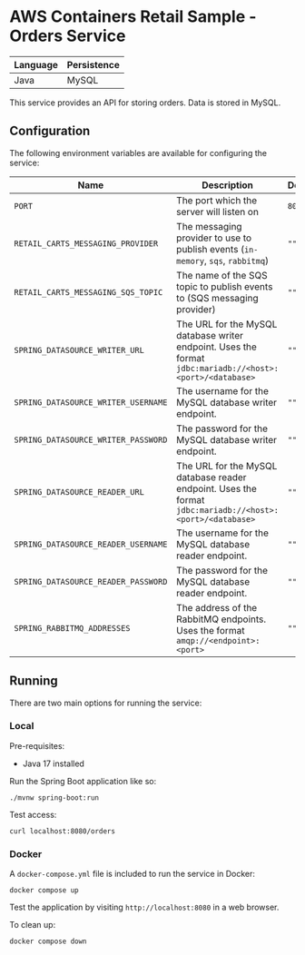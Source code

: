 # AWS Containers Retail Sample - Orders Service

| Language | Persistence |
| -------- | ----------- |
| Java     | MySQL       |

This service provides an API for storing orders. Data is stored in MySQL.

## Configuration

The following environment variables are available for configuring the service:

| Name                                | Description                                                                                               | Default |
| ----------------------------------- | --------------------------------------------------------------------------------------------------------- | ------- |
| `PORT`                              | The port which the server will listen on                                                                  | `8080`  |
| `RETAIL_CARTS_MESSAGING_PROVIDER`   | The messaging provider to use to publish events (`in-memory`, `sqs`, `rabbitmq`)                          | `""`    |
| `RETAIL_CARTS_MESSAGING_SQS_TOPIC`  | The name of the SQS topic to publish events to (SQS messaging provider)                                   | `""`    |
| `SPRING_DATASOURCE_WRITER_URL`      | The URL for the MySQL database writer endpoint. Uses the format `jdbc:mariadb://<host>:<port>/<database>` | `""`    |
| `SPRING_DATASOURCE_WRITER_USERNAME` | The username for the MySQL database writer endpoint.                                                      | `""`    |
| `SPRING_DATASOURCE_WRITER_PASSWORD` | The password for the MySQL database writer endpoint.                                                      | `""`    |
| `SPRING_DATASOURCE_READER_URL`      | The URL for the MySQL database reader endpoint. Uses the format `jdbc:mariadb://<host>:<port>/<database>` | `""`    |
| `SPRING_DATASOURCE_READER_USERNAME` | The username for the MySQL database reader endpoint.                                                      | `""`    |
| `SPRING_DATASOURCE_READER_PASSWORD` | The password for the MySQL database reader endpoint.                                                      | `""`    |
| `SPRING_RABBITMQ_ADDRESSES`         | The address of the RabbitMQ endpoints. Uses the format `amqp://<endpoint>:<port>`                         | `""`    |

## Running

There are two main options for running the service:

### Local

Pre-requisites:

- Java 17 installed

Run the Spring Boot application like so:

```
./mvnw spring-boot:run
```

Test access:

```
curl localhost:8080/orders
```

### Docker

A `docker-compose.yml` file is included to run the service in Docker:

```
docker compose up
```

Test the application by visiting `http://localhost:8080` in a web browser.

To clean up:

```
docker compose down
```
